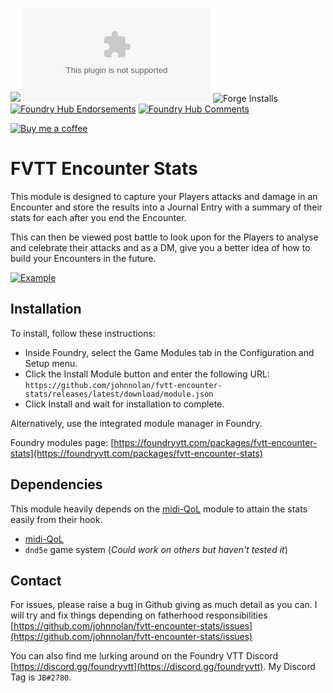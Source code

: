![](https://img.shields.io/badge/Foundry-v0.8.5-informational)
![Latest Release Download Count](https://img.shields.io/github/downloads/johnnolan/fvtt-encounter-stats/latest/module.zip)
![Forge Installs](https://img.shields.io/badge/dynamic/json?label=Forge%20Installs&query=package.installs&suffix=%25&url=https%3A%2F%2Fforge-vtt.com%2Fapi%2Fbazaar%2Fpackage%2Ffvtt-encounter-stats&colorB=4aa94a)
[![Foundry Hub Endorsements](https://img.shields.io/endpoint?logoColor=white&url=https%3A%2F%2Fwww.foundryvtt-hub.com%2Fwp-json%2Fhubapi%2Fv1%2Fpackage%2Ffvtt-encounter-stats%2Fshield%2Fendorsements)](https://www.foundryvtt-hub.com/package/fvtt-encounter-stats/)
[![Foundry Hub Comments](https://img.shields.io/endpoint?logoColor=white&url=https%3A%2F%2Fwww.foundryvtt-hub.com%2Fwp-json%2Fhubapi%2Fv1%2Fpackage%2Ffvtt-encounter-stats%2Fshield%2Fcomments)](https://www.foundryvtt-hub.com/package/fvtt-encounter-stats/)

[![Buy me a coffee][buymeacoffee-shield]][buymeacoffee]

# FVTT Encounter Stats

This module is designed to capture your Players attacks and damage in an Encounter and store the results into a Journal Entry with a summary of their stats for each after you end the Encounter. 

This can then be viewed post battle to look upon for the Players to analyse and celebrate their attacks and as a DM, give you a better idea of how to build your Encounters in the future.

[![Example](https://raw.githubusercontent.com/johnnolan/fvtt-encounter-stats/main/images/example.png)](https://raw.githubusercontent.com/johnnolan/fvtt-encounter-stats/main/images/example.png)

## Installation

To install, follow these instructions:

- Inside Foundry, select the Game Modules tab in the Configuration and Setup menu.
- Click the Install Module button and enter the following URL: `https://github.com/johnnolan/fvtt-encounter-stats/releases/latest/download/module.json`
- Click Install and wait for installation to complete.

Alternatively, use the integrated module manager in Foundry.

Foundry modules page: [https://foundryvtt.com/packages/fvtt-encounter-stats](https://foundryvtt.com/packages/fvtt-encounter-stats)

## Dependencies

This module heavily depends on the [midi-QoL](https://foundryvtt.com/packages/midi-qol/) module to attain the stats easily from their hook.

* [midi-QoL](https://foundryvtt.com/packages/midi-qol/)
* `dnd5e` game system (_Could work on others but haven't tested it_)

## Contact

For issues, please raise a bug in Github giving as much detail as you can. I will try and fix things depending on fatherhood responsibilities [https://github.com/johnnolan/fvtt-encounter-stats/issues](https://github.com/johnnolan/fvtt-encounter-stats/issues)

You can also find me lurking around on the Foundry VTT Discord [https://discord.gg/foundryvtt](https://discord.gg/foundryvtt). My Discord Tag is `JB#2780`.

[buymeacoffee-shield]: https://raw.githubusercontent.com/johnnolan/fvtt-encounter-stats/main/images/badges/buymeacoffee.png
[buymeacoffee]: https://www.buymeacoffee.com/johnnolandev
